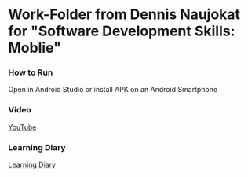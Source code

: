 # Work-Folder from Dennis Naujokat for "Software Development Skills: Moblie"

### How to Run
Open in Android Studio or install APK on an Android Smartphone

### Video
[YouTube](https://youtu.be/Pal0kwvFccg)


### Learning Diary
[Learning Diary](https://github.com/PrinzDarknis/Software-Development-Skills-Full-Stack/blob/master/Learning%20Diary.pdf)
